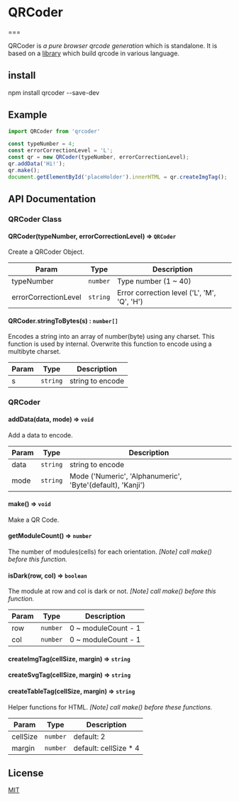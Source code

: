# QRCoder
===

QRCoder is *a pure browser qrcode generation* which is standalone.
It is based on a <a href='http://www.d-project.com/qrcode/index.html'>library</a>
which build qrcode in various language.

## install
npm install qrcoder --save-dev

## Example
```javascript
import QRCoder from 'qrcoder'

const typeNumber = 4;
const errorCorrectionLevel = 'L';
const qr = new QRCoder(typeNumber, errorCorrectionLevel);
qr.addData('Hi!');
qr.make();
document.getElementById('placeHolder').innerHTML = qr.createImgTag();
```
## API Documentation

### QRCoder Class

#### QRCoder(typeNumber, errorCorrectionLevel) => <code>QRCoder</code>
Create a QRCoder Object.

| Param                | Type                | Description                                 |
| ---------------------| ------------------- | ------------------------------------------- |
| typeNumber           | <code>number</code> | Type number (1 ~ 40)                        |
| errorCorrectionLevel | <code>string</code> | Error correction level ('L', 'M', 'Q', 'H') |

#### QRCoder.stringToBytes(s) : <code>number[]</code>
Encodes a string into an array of number(byte) using any charset.
This function is used by internal.
Overwrite this function to encode using a multibyte charset.

| Param  | Type                | Description      |
| -------| ------------------- | ---------------- |
| s      | <code>string</code> | string to encode |

### QRCoder

#### addData(data, mode) => <code>void</code>
Add a data to encode.

| Param  | Type                | Description                                                |
| -------| ------------------- | ---------------------------------------------------------- |
| data   | <code>string</code> | string to encode                                           |
| mode   | <code>string</code> | Mode ('Numeric', 'Alphanumeric', 'Byte'(default), 'Kanji') |

#### make() => <code>void</code>
Make a QR Code.

#### getModuleCount() => <code>number</code>
The number of modules(cells) for each orientation.
_[Note] call make() before this function._

#### isDark(row, col) => <code>boolean</code>
The module at row and col is dark or not.
_[Note] call make() before this function._

| Param | Type                | Description         |
| ------| ------------------- | ------------------- |
| row   | <code>number</code> | 0 ~ moduleCount - 1 |
| col   | <code>number</code> | 0 ~ moduleCount - 1 |

#### createImgTag(cellSize, margin) => <code>string</code>
#### createSvgTag(cellSize, margin) => <code>string</code>
#### createTableTag(cellSize, margin) => <code>string</code>
Helper functions for HTML.
 _[Note] call make() before these functions._

| Param    | Type                | Description           |
| ---------| ------------------- | --------------------- |
| cellSize | <code>number</code> | default: 2            |
| margin   | <code>number</code> | default: cellSize * 4 |

## License
[MIT](https://opensource.org/licenses/mit-license.php)
